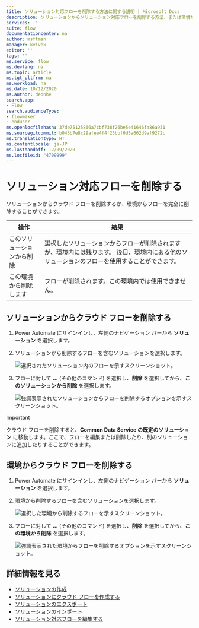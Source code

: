 ```yaml
---
title: ソリューション対応フローを削除する方法に関する説明 | Microsoft Docs
description: ソリューションからソリューション対応フローを削除する方法、または環境からそれらを削除する方法について説明します。
services: ''
suite: flow
documentationcenter: na
author: msftman
manager: kvivek
editor: ''
tags: ''
ms.service: flow
ms.devlang: na
ms.topic: article
ms.tgt_pltfrm: na
ms.workload: na
ms.date: 10/12/2020
ms.author: deonhe
search.app:
- Flow
search.audienceType:
- flowmaker
- enduser
ms.openlocfilehash: 37de75125866a7cbf738f26be5e41646fa86a931
ms.sourcegitcommit: b043b7e8c29afee4f4f25bbf0d5a662d9af9272c
ms.translationtype: HT
ms.contentlocale: ja-JP
ms.lasthandoff: 12/09/2020
ms.locfileid: "4709999"
---
```

# <a name="remove-a-solution-aware-flow"></a>ソリューション対応フローを削除する

ソリューションからクラウド フローを削除するか、環境からフローを完全に削除することができます。

操作​​|結果
------|-----------
このソリューションから削除|選択したソリューションからフローが削除されますが、環境内には残ります。 後日、環境内にある他のソリューションのフローを使用することができます。
この環境から削除します|フローが削除されます。この環境内では使用できません。

## <a name="remove-a-cloud-flow-from-a-solution"></a>ソリューションからクラウド フローを削除する

1. Power Automate にサインインし、左側のナビゲーション バーから **ソリューション** を選択します。
1. ソリューションから削除するフローを含むソリューションを選択します。

   ![選択されたソリューション内のフローを示すスクリーンショット。](./media/remove-solution-aware-flow/new-flow-inside-solution.png)
   
1. フローに対して **...** (その他のコマンド) を選択し、**削除** を選択してから、**このソリューションから削除** を選択します。

   ![強調表示されたソリューションからフローを削除するオプションを示すスクリーンショット。](./media/remove-solution-aware-flow/delete-flow-from-solution.png)

>[!IMPORTANT]
>クラウド フローを削除すると、**Common Data Service の既定のソリューション** に移動します。ここで、フローを編集または削除したり、別のソリューションに追加したりすることができます。 

## <a name="delete-a-cloud-flow-from-an-environment"></a>環境からクラウド フローを削除する

1. Power Automate にサインインし、左側のナビゲーション バーから **ソリューション** を選択します。
1. 環境から削除するフローを含むソリューションを選択します。

   ![選択した環境から削除するフローを示すスクリーンショット。](./media/remove-solution-aware-flow/new-flow-inside-solution.png)
   
1. フローに対して **...** (その他のコマンド) を選択し、**削除** を選択してから、**この環境から削除** を選択します。

   ![強調表示された環境からフローを削除するオプションを示すスクリーンショット。](./media/remove-solution-aware-flow/delete-flow-from-environment.png)


## <a name="learn-more"></a>詳細情報を見る

- [ソリューションの作成](./overview-solution-flows.md)
- [ソリューションにクラウド フローを作成する](./create-flow-solution.md)
- [ソリューションのエクスポート](./export-flow-solution.md)
- [ソリューションのインポート](./import-flow-solution.md)
- [ソリューション対応フローを編集する](./edit-solution-aware-flow.md)
